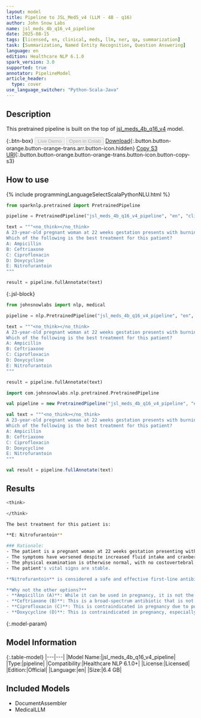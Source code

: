 ```yaml
---
layout: model
title: Pipeline to JSL_MedS_v4 (LLM - 4B - q16)
author: John Snow Labs
name: jsl_meds_4b_q16_v4_pipeline
date: 2025-08-15
tags: [licensed, en, clinical, meds, llm, ner, qa, summarization]
task: [Summarization, Named Entity Recognition, Question Answering]
language: en
edition: Healthcare NLP 6.1.0
spark_version: 3.0
supported: true
annotator: PipelineModel
article_header:
  type: cover
use_language_switcher: "Python-Scala-Java"
---
```


## Description

This pretrained pipeline is built on the top of [jsl_meds_4b_q16_v4](https://nlp.johnsnowlabs.com/2025/08/05/jsl_meds_4b_q16_v4_en.html) model.

{:.btn-box}
<button class="button button-orange" disabled>Live Demo</button>
<button class="button button-orange" disabled>Open in Colab</button>
[Download](https://s3.amazonaws.com/auxdata.johnsnowlabs.com/clinical/models/jsl_meds_4b_q16_v4_pipeline_en_6.1.0_3.0_1755260906819.zip){:.button.button-orange.button-orange-trans.arr.button-icon.hidden}
[Copy S3 URI](s3://auxdata.johnsnowlabs.com/clinical/models/jsl_meds_4b_q16_v4_pipeline_en_6.1.0_3.0_1755260906819.zip){:.button.button-orange.button-orange-trans.button-icon.button-copy-s3}

## How to use



<div class="tabs-box" markdown="1">
{% include programmingLanguageSelectScalaPythonNLU.html %}
  
```python
from sparknlp.pretrained import PretrainedPipeline

pipeline = PretrainedPipeline("jsl_meds_4b_q16_v4_pipeline", "en", "clinical/models")

text = """<no_think></no_think>
A 23-year-old pregnant woman at 22 weeks gestation presents with burning upon urination. She states it started 1 day ago and has been worsening despite drinking more water and taking cranberry extract. She otherwise feels well and is followed by a doctor for her pregnancy. Her temperature is 97.7°F (36.5°C), blood pressure is 122/77 mmHg, pulse is 80/min, respirations are 19/min, and oxygen saturation is 98% on room air. Physical exam is notable for an absence of costovertebral angle tenderness and a gravid uterus.
Which of the following is the best treatment for this patient?
A: Ampicillin
B: Ceftriaxone
C: Ciprofloxacin
D: Doxycycline
E: Nitrofurantoin
"""

result = pipeline.fullAnnotate(text)
```

{:.jsl-block}
```python
from johnsnowlabs import nlp, medical

pipeline = nlp.PretrainedPipeline("jsl_meds_4b_q16_v4_pipeline", "en", "clinical/models")

text = """<no_think></no_think>
A 23-year-old pregnant woman at 22 weeks gestation presents with burning upon urination. She states it started 1 day ago and has been worsening despite drinking more water and taking cranberry extract. She otherwise feels well and is followed by a doctor for her pregnancy. Her temperature is 97.7°F (36.5°C), blood pressure is 122/77 mmHg, pulse is 80/min, respirations are 19/min, and oxygen saturation is 98% on room air. Physical exam is notable for an absence of costovertebral angle tenderness and a gravid uterus.
Which of the following is the best treatment for this patient?
A: Ampicillin
B: Ceftriaxone
C: Ciprofloxacin
D: Doxycycline
E: Nitrofurantoin
"""

result = pipeline.fullAnnotate(text)
```

```scala
import com.johnsnowlabs.nlp.pretrained.PretrainedPipeline

val pipeline = new PretrainedPipeline("jsl_meds_4b_q16_v4_pipeline", "en", "clinical/models")

val text = """<no_think></no_think>
A 23-year-old pregnant woman at 22 weeks gestation presents with burning upon urination. She states it started 1 day ago and has been worsening despite drinking more water and taking cranberry extract. She otherwise feels well and is followed by a doctor for her pregnancy. Her temperature is 97.7°F (36.5°C), blood pressure is 122/77 mmHg, pulse is 80/min, respirations are 19/min, and oxygen saturation is 98% on room air. Physical exam is notable for an absence of costovertebral angle tenderness and a gravid uterus.
Which of the following is the best treatment for this patient?
A: Ampicillin
B: Ceftriaxone
C: Ciprofloxacin
D: Doxycycline
E: Nitrofurantoin
"""

val result = pipeline.fullAnnotate(text)
```
</div>

## Results

```bash
<think>

</think>

The best treatment for this patient is:

**E: Nitrofurantoin**

### Rationale:
- The patient is a pregnant woman at 22 weeks gestation presenting with symptoms of a urinary tract infection (UTI) (burning upon urination).
- The symptoms have worsened despite increased fluid intake and cranberry extract.
- The physical examination is otherwise normal, with no costovertebral angle tenderness.
- The patient's vital signs are stable.

**Nitrofurantoin** is considered a safe and effective first-line antibiotic for treating uncomplicated UTIs in pregnant women. It has a favorable safety profile during pregnancy and is not associated with significant teratogenic effects.

**Why not the other options?**
- **Ampicillin (A)**: While it can be used in pregnancy, it is not the first-line treatment for UTIs.
- **Ceftriaxone (B)**: This is a broad-spectrum antibiotic that is not typically used for uncomplicated UTIs in pregnancy.
- **Ciprofloxacin (C)**: This is contraindicated in pregnancy due to potential risks to the fetus.
- **Doxycycline (D)**: This is contraindicated in pregnancy, especially in the first trimester, and is not recommended for use during pregnancy.
```

{:.model-param}
## Model Information

{:.table-model}
|---|---|
|Model Name:|jsl_meds_4b_q16_v4_pipeline|
|Type:|pipeline|
|Compatibility:|Healthcare NLP 6.1.0+|
|License:|Licensed|
|Edition:|Official|
|Language:|en|
|Size:|6.4 GB|

## Included Models

- DocumentAssembler
- MedicalLLM
